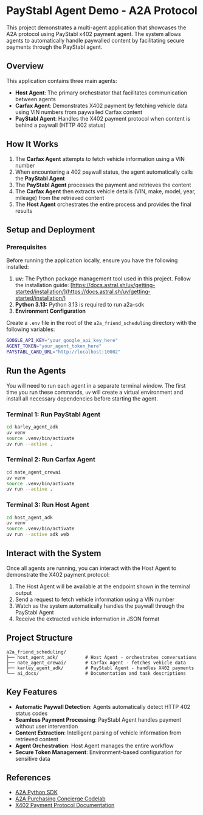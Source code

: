 # PayStabl Agent Demo - A2A Protocol

This project demonstrates a multi-agent application that showcases the A2A protocol using PayStabl x402 payment agent. The system allows agents to automatically handle paywalled content by facilitating secure payments through the PayStabl agent.

## Overview

This application contains three main agents:

- **Host Agent**: The primary orchestrator that facilitates communication between agents
- **Carfax Agent**: Demonstrates X402 payment by fetching vehicle data using VIN numbers from paywalled Carfax content  
- **PayStabl Agent**: Handles the X402 payment protocol when content is behind a paywall (HTTP 402 status)

## How It Works

1. The **Carfax Agent** attempts to fetch vehicle information using a VIN number
2. When encountering a 402 paywall status, the agent automatically calls the **PayStabl Agent**
3. The **PayStabl Agent** processes the payment and retrieves the content
4. The **Carfax Agent** then extracts vehicle details (VIN, make, model, year, mileage) from the retrieved content
5. The **Host Agent** orchestrates the entire process and provides the final results

## Setup and Deployment

### Prerequisites

Before running the application locally, ensure you have the following installed:

1. **uv:** The Python package management tool used in this project. Follow the installation guide: [https://docs.astral.sh/uv/getting-started/installation/](https://docs.astral.sh/uv/getting-started/installation/)
2. **Python 3.13:** Python 3.13 is required to run a2a-sdk 
3. **Environment Configuration**

Create a `.env` file in the root of the `a2a_friend_scheduling` directory with the following variables:
```bash
GOOGLE_API_KEY="your_google_api_key_here"
AGENT_TOKEN="your_agent_token_here"
PAYSTABL_CARD_URL="http://localhost:10002"
```

## Run the Agents

You will need to run each agent in a separate terminal window. The first time you run these commands, `uv` will create a virtual environment and install all necessary dependencies before starting the agent.

### Terminal 1: Run PayStabl Agent 
```bash
cd karley_agent_adk
uv venv
source .venv/bin/activate
uv run --active .
```

### Terminal 2: Run Carfax Agent
```bash
cd nate_agent_crewai  
uv venv
source .venv/bin/activate
uv run --active .
```

### Terminal 3: Run Host Agent
```bash
cd host_agent_adk
uv venv
source .venv/bin/activate
uv run --active adk web      
```

## Interact with the System

Once all agents are running, you can interact with the Host Agent to demonstrate the X402 payment protocol:

1. The Host Agent will be available at the endpoint shown in the terminal output
2. Send a request to fetch vehicle information using a VIN number
3. Watch as the system automatically handles the paywall through the PayStabl Agent
4. Receive the extracted vehicle information in JSON format

## Project Structure

```
a2a_friend_scheduling/
├── host_agent_adk/          # Host Agent - orchestrates conversations
├── nate_agent_crewai/       # Carfax Agent - fetches vehicle data
├── karley_agent_adk/        # PayStabl Agent - handles X402 payments
└── ai_docs/                 # Documentation and task descriptions
```

## Key Features

- **Automatic Paywall Detection**: Agents automatically detect HTTP 402 status codes
- **Seamless Payment Processing**: PayStabl Agent handles payment without user intervention
- **Content Extraction**: Intelligent parsing of vehicle information from retrieved content
- **Agent Orchestration**: Host Agent manages the entire workflow
- **Secure Token Management**: Environment-based configuration for sensitive data

## References
- [A2A Python SDK](https://github.com/google/a2a-python)
- [A2A Purchasing Concierge Codelab](https://codelabs.developers.google.com/intro-a2a-purchasing-concierge#1)
- [X402 Payment Protocol Documentation](https://tools.ietf.org/html/rfc7234#section-6.5.2)
